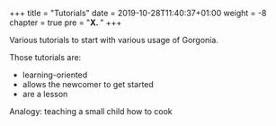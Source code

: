 +++
title = "Tutorials"
date = 2019-10-28T11:40:37+01:00
weight = -8
chapter = true
pre = "<b>X. </b>"
+++

Various tutorials to start with various usage of Gorgonia.

Those tutorials are:

* learning-oriented
* allows the newcomer to get started
* are a lesson

Analogy: teaching a small child how to cook
